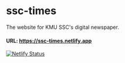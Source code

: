 # ssc-times

The website for KMU SSC's digital newspaper.

#### URL: https://ssc-times.netlify.app

[![Netlify Status](https://api.netlify.com/api/v1/badges/59d14796-ba7b-4831-a562-9a6cea044670/deploy-status)](https://app.netlify.com/sites/ssc-times/deploys)
